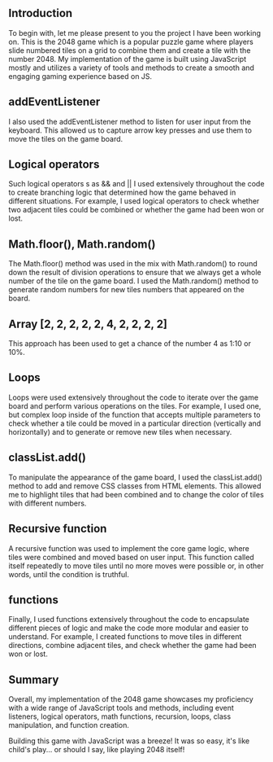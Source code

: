 ## Introduction
To begin with, let me please present to you the project I have been working on. This is the 2048 game which is a popular puzzle game where players slide numbered tiles on a grid to combine them and create a tile with the number 2048. My implementation of the game is built using JavaScript mostly and utilizes a variety of tools and methods to create a smooth and engaging gaming experience based on JS.

## addEventListener
I also used the addEventListener method to listen for user input from the keyboard. This allowed us to capture arrow key presses and use them to move the tiles on the game board.

## Logical operators
Such logical operators s as && and || I used extensively throughout the code to create branching logic that determined how the game behaved in different situations. For example, I used logical operators to check whether two adjacent tiles could be combined or whether the game had been won or lost.

## Math.floor(), Math.random()
The Math.floor() method was used in the mix with Math.random() to round down the result of division operations to ensure that we always get a whole number of the tile on the game board. I used the Math.random() method to generate random numbers for new tiles numbers that appeared on the board.

## Array [2, 2, 2, 2, 2, 4, 2, 2, 2, 2] 
This approach has been used to get a chance of the number 4 as 1:10 or 10%.

## Loops
Loops were used extensively throughout the code to iterate over the game board and perform various operations on the tiles. For example, I used one, but complex loop inside of the function that accepts multiple parameters to check whether a tile could be moved in a particular direction (vertically and horizontally) and to generate or remove new tiles when necessary.

## classList.add()
To manipulate the appearance of the game board, I used the classList.add() method to add and remove CSS classes from HTML elements. This allowed me to highlight tiles that had been combined and to change the color of tiles with different numbers.

## Recursive function
A recursive function was used to implement the core game logic, where tiles were combined and moved based on user input. This function called itself repeatedly to move tiles until no more moves were possible or, in other words, until the condition is truthful.

## functions
Finally, I used functions extensively throughout the code to encapsulate different pieces of logic and make the code more modular and easier to understand. For example, I created functions to move tiles in different directions, combine adjacent tiles, and check whether the game had been won or lost.

## Summary
Overall, my implementation of the 2048 game showcases my proficiency with a wide range of JavaScript tools and methods, including event listeners, logical operators, math functions, recursion, loops, class manipulation, and function creation.

Building this game with JavaScript was a breeze! It was so easy, it's like child's play... or should I say, like playing 2048 itself!
